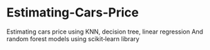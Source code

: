 # Estimating-Cars-Price
 Estimating cars price using KNN, decision tree, linear regression And random forest models using scikit‑learn library
